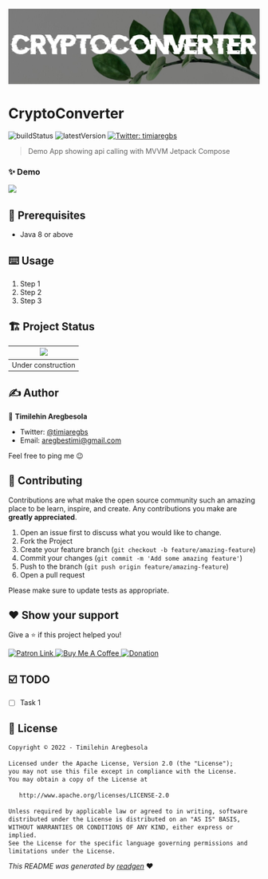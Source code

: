 ![](cover.jpeg)

# CryptoConverter

![buildStatus](https://img.shields.io/github/workflow/status/t-regbs/CryptoConverter/Java%20CI%20with%20Gradle?style=plastic)
![latestVersion](https://img.shields.io/github/v/release/t-regbs/CryptoConverter)
<a href="https://twitter.com/timiaregbs" target="_blank">
<img alt="Twitter: timiaregbs" src="https://img.shields.io/twitter/follow/timiaregbs.svg?style=social" />
</a>

> Demo App showing api calling with MVVM Jetpack Compose

### ✨ Demo

![](demo.gif)

## 🦿 Prerequisites

- Java 8 or above

## ⌨️ Usage

1. Step 1
1. Step 2
1. Step 3


## 🏗 Project Status

|![](https://i.giphy.com/media/tl9tKCyXYBt6A3GweC/giphy.gif) |
|:--:|
| Under construction |

## ✍️ Author

👤 **Timilehin Aregbesola**

* Twitter: <a href="https://twitter.com/timiaregbs" target="_blank">@timiaregbs</a>
* Email: aregbestimi@gmail.com

Feel free to ping me 😉

## 🤝 Contributing

Contributions are what make the open source community such an amazing place to be learn, inspire, and create. Any
contributions you make are **greatly appreciated**.

1. Open an issue first to discuss what you would like to change.
1. Fork the Project
1. Create your feature branch (`git checkout -b feature/amazing-feature`)
1. Commit your changes (`git commit -m 'Add some amazing feature'`)
1. Push to the branch (`git push origin feature/amazing-feature`)
1. Open a pull request

Please make sure to update tests as appropriate.

## ❤ Show your support

Give a ⭐️ if this project helped you!

<a href="https://www.patreon.com/">
  <img alt="Patron Link" src="https://c5.patreon.com/external/logo/become_a_patron_button@2x.png" width="160"/>
</a>

<a href="https://www.buymeacoffee.com/" target="_blank">
    <img src="https://cdn.buymeacoffee.com/buttons/v2/default-yellow.png" alt="Buy Me A Coffee" width="160">
</a>

<a href="https://www.paypal.me/" target="_blank">
    <img src="https://www.paypalobjects.com/en_US/i/btn/btn_donateCC_LG.gif" alt="Donation" width="160">
</a>

## ☑️ TODO

- [ ] Task 1

## 📝 License

```
Copyright © 2022 - Timilehin Aregbesola

Licensed under the Apache License, Version 2.0 (the "License");
you may not use this file except in compliance with the License.
You may obtain a copy of the License at

   http://www.apache.org/licenses/LICENSE-2.0

Unless required by applicable law or agreed to in writing, software
distributed under the License is distributed on an "AS IS" BASIS,
WITHOUT WARRANTIES OR CONDITIONS OF ANY KIND, either express or implied.
See the License for the specific language governing permissions and
limitations under the License.
```

_This README was generated by [readgen](https://github.com/theapache64/readgen)_ ❤